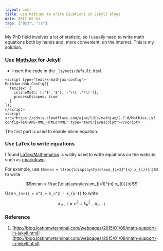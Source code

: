```yaml
---
layout: post
title: Use MathJax to write Equations in Jekyll blogs
date: 2017-06-04
tags: ["统计", "cs"]
---
```


My PhD field involves a lot of statistic, so I usually need to write math equations both by hands and, more convenient, on the internet. This is my solution.

### Use [MathJax](https://www.mathjax.org/) for Jekyll

- insert the code in the `_layouts/default.html`

```
<script type="text/x-mathjax-config">
MathJax.Hub.Config({
  tex2jax: {
    inlineMath: [['$','$'], ['\\(','\\)']],
    processEscapes: true
  }
});
</script>
<script src="https://cdnjs.cloudflare.com/ajax/libs/mathjax/2.7.0/MathJax.js?config=TeX-AMS-MML_HTMLorMML" type="text/javascript"></script>
```

The first part is used to enable inline equation.

### Use LaTex to write equations

I found [LaTex/Mathematics](https://en.wikibooks.org/wiki/LaTeX/Mathematics) is wildly used to write equations on the website, such as [rmarkdown](http://rmarkdown.rstudio.com/authoring_basics.html).

For example, use `$$mean = \frac{\displaystyle\sum_{i=1}^{n} x_{i}}{n}$$` to write

$$mean = \frac{\displaystyle\sum_{i=1}^{n} x_{i}}{n}$$

Use `k_{n+1} = n^2 + k_n^2 - k_{n-1}` to write

$$k_{n+1} = n^2 + k_n^2 - k_{n-1}$$

### Reference

1. [http://blog.lostinmyterminal.com/webpages/2015/01/09/math-support-in-jekyll.html](http://blog.lostinmyterminal.com/webpages/2015/01/09/math-support-in-jekyll.html)